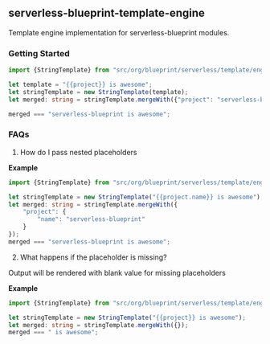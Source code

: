 ## serverless-blueprint-template-engine
Template engine implementation for serverless-blueprint modules.

### Getting Started

```typescript
import {StringTemplate} from "src/org/blueprint/serverless/template/engine/StringTemplate";

let template = "{{project}} is awesome";
let stringTemplate = new StringTemplate(template);
let merged: string = stringTemplate.mergeWith({"project": "serverless-blueprint"});

merged === "serverless-blueprint is awesome";
```

### FAQs

1. How do I pass nested placeholders

**Example**

```typescript
import {StringTemplate} from "src/org/blueprint/serverless/template/engine/StringTemplate";

let stringTemplate = new StringTemplate("{{project.name}} is awesome");
let merged: string = stringTemplate.mergeWith({
    "project": {
        "name": "serverless-blueprint"
    }
});
merged === "serverless-blueprint is awesome";
```  

2.  What happens if the placeholder is missing?

Output will be rendered with blank value for missing placeholders

**Example**

```typescript
import {StringTemplate} from "src/org/blueprint/serverless/template/engine/StringTemplate";

let stringTemplate = new StringTemplate("{{project}} is awesome");
let merged: string = stringTemplate.mergeWith({});
merged === " is awesome";
```